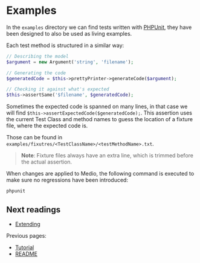 # Examples

In the `examples` directory we can find tests written with [PHPUnit](https://phpunit.de/),
they have been designed to also be used as living examples.

Each test method is structured in a similar way:

```php
// Describing the model
$argument = new Argument('string', 'filename');

// Generating the code
$generatedCode = $this->prettyPrinter->generateCode($argument);

// Checking it against what's expected
$this->assertSame('$filename', $generatedCode);
```

Sometimes the expected code is spanned on many lines, in that case we will find
`$this->assertExpectedCode($generatedCode);`.
This assertion uses the current Test Class and method names to guess the location of a fixture file,
where the expected code is.

Those can be found in `examples/fixutres/<TestClassName>/<testMethodName>.txt`.

> **Note**: Fixture files always have an extra line, which is trimmed before the actual assertion.

When changes are applied to Medio, the following command is executed to make sure no regressions
have been introduced:

    phpunit

## Next readings

* [Extending](03-extending.md)

Previous pages:

* [Tutorial](01-tutorial.md)
* [README](../README.md)
